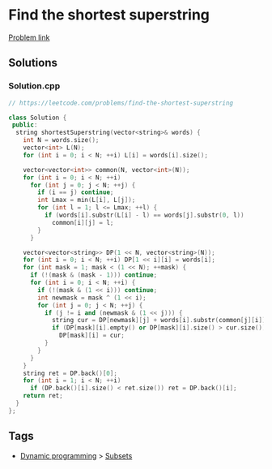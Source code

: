 # Find the shortest superstring

[Problem link](https://leetcode.com/problems/find-the-shortest-superstring)

## Solutions


### Solution.cpp
```cpp
// https://leetcode.com/problems/find-the-shortest-superstring

class Solution {
 public:
  string shortestSuperstring(vector<string>& words) {
    int N = words.size();
    vector<int> L(N);
    for (int i = 0; i < N; ++i) L[i] = words[i].size();

    vector<vector<int>> common(N, vector<int>(N));
    for (int i = 0; i < N; ++i)
      for (int j = 0; j < N; ++j) {
        if (i == j) continue;
        int Lmax = min(L[i], L[j]);
        for (int l = 1; l <= Lmax; ++l) {
          if (words[i].substr(L[i] - l) == words[j].substr(0, l))
            common[i][j] = l;
        }
      }

    vector<vector<string>> DP(1 << N, vector<string>(N));
    for (int i = 0; i < N; ++i) DP[1 << i][i] = words[i];
    for (int mask = 1; mask < (1 << N); ++mask) {
      if (!(mask & (mask - 1))) continue;
      for (int i = 0; i < N; ++i) {
        if (!(mask & (1 << i))) continue;
        int newmask = mask ^ (1 << i);
        for (int j = 0; j < N; ++j) {
          if (j != i and (newmask & (1 << j))) {
            string cur = DP[newmask][j] + words[i].substr(common[j][i]);
            if (DP[mask][i].empty() or DP[mask][i].size() > cur.size())
              DP[mask][i] = cur;
          }
        }
      }
    }
    string ret = DP.back()[0];
    for (int i = 1; i < N; ++i)
      if (DP.back()[i].size() < ret.size()) ret = DP.back()[i];
    return ret;
  }
};
```
## Tags

* [Dynamic programming](/README.md#Dynamic_programming) > [Subsets](/README.md#Dynamic_programming-Subsets)
